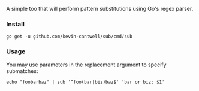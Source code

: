 A simple too that will perform pattern substitutions using Go's regex parser.

### Install

```
go get -u github.com/kevin-cantwell/sub/cmd/sub
```

### Usage

You may use parameters in the replacement argument to specify submatches:

```
echo "foobarbaz" | sub '^foo(bar|biz)baz$' 'bar or biz: $1'
```
